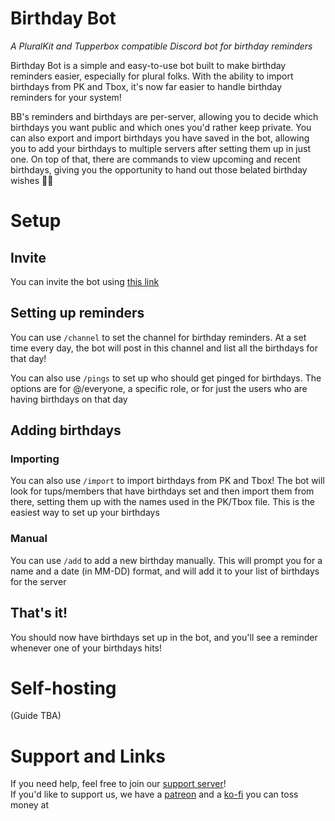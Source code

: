 # Birthday Bot
*A PluralKit and Tupperbox compatible Discord bot for birthday reminders*

Birthday Bot is a simple and easy-to-use bot built to make birthday reminders easier, especially for plural folks.
With the ability to import birthdays from PK and Tbox, it's now far easier to handle birthday reminders for your system!

BB's reminders and birthdays are per-server, allowing you to decide which birthdays you want public and which ones you'd rather keep private.
You can also export and import birthdays you have saved in the bot, allowing you to add your birthdays to multiple servers after setting them up in just one.
On top of that, there are commands to view upcoming and recent birthdays, giving you the opportunity to hand out those belated birthday wishes 🎂🎊

# Setup
## Invite
You can invite the bot using [this link](https://discord.com/api/oauth2/authorize?client_id=1010708152079106149&permissions=134144&scope=bot%20applications.commands)

## Setting up reminders
You can use `/channel` to set the channel for birthday reminders. At a set time every day, the bot will post in this channel and list all the birthdays for that day!

You can also use `/pings` to set up who should get pinged for birthdays. The options are for @/everyone, a specific role, or for just the users who are having
birthdays on that day

## Adding birthdays
### Importing
You can also use `/import` to import birthdays from PK and Tbox! The bot will look for tups/members that have birthdays set and then import them from there,
setting them up with the names used in the PK/Tbox file. This is the easiest way to set up your birthdays

### Manual
You can use `/add` to add a new birthday manually. This will prompt you for a name and a date (in MM-DD) format, and will add it to your list of birthdays for the server

## That's it!
You should now have birthdays set up in the bot, and you'll see a reminder whenever one of your birthdays hits!

# Self-hosting
(Guide TBA)

# Support and Links
If you need help, feel free to join our [support server](https://discord.gg/EvDmXGt)!  
If you'd like to support us, we have a [patreon](https://patreon.com/greysdawn) and a [ko-fi](https://ko-fi.com/greysdawn) you can toss money at
